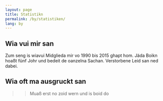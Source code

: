 ```yaml
---
layout: page
title: Statistikn
permalink: /by/statistiken/
lang: by
---
```


## Wia vui mir san
<div class="lazy ct-chart ct-golden-section" id="member" data-src="/assets/js/charts.js"></div>

Zum seng is wiavui Midglieda mir vo 1990 bis 2015 ghapt hom. Jäda Boikn hoaßt fünf Johr und bedeit de oanzelna Sachan. Verstorbene Leid san ned dabei.

## Wia oft ma ausgruckt san
>> Muaß erst no zoid wern und is boid do

